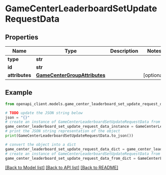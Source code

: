 # GameCenterLeaderboardSetUpdateRequestData


## Properties

Name | Type | Description | Notes
------------ | ------------- | ------------- | -------------
**type** | **str** |  | 
**id** | **str** |  | 
**attributes** | [**GameCenterGroupAttributes**](GameCenterGroupAttributes.md) |  | [optional] 

## Example

```python
from openapi_client.models.game_center_leaderboard_set_update_request_data import GameCenterLeaderboardSetUpdateRequestData

# TODO update the JSON string below
json = "{}"
# create an instance of GameCenterLeaderboardSetUpdateRequestData from a JSON string
game_center_leaderboard_set_update_request_data_instance = GameCenterLeaderboardSetUpdateRequestData.from_json(json)
# print the JSON string representation of the object
print(GameCenterLeaderboardSetUpdateRequestData.to_json())

# convert the object into a dict
game_center_leaderboard_set_update_request_data_dict = game_center_leaderboard_set_update_request_data_instance.to_dict()
# create an instance of GameCenterLeaderboardSetUpdateRequestData from a dict
game_center_leaderboard_set_update_request_data_from_dict = GameCenterLeaderboardSetUpdateRequestData.from_dict(game_center_leaderboard_set_update_request_data_dict)
```
[[Back to Model list]](../README.md#documentation-for-models) [[Back to API list]](../README.md#documentation-for-api-endpoints) [[Back to README]](../README.md)


